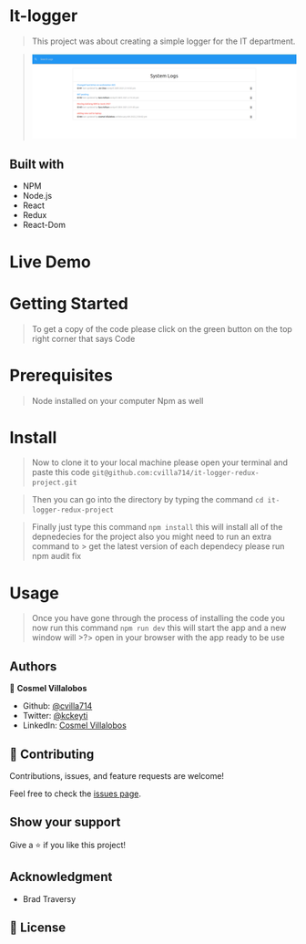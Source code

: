 # It-logger

> This project was about creating a simple logger for the IT department.

> ![screenshot](./it-logger.png)

## Built with

- NPM
- Node.js
- React
- Redux
- React-Dom

# Live Demo

# Getting Started

> To get a copy of the code please click on the green button on the top right corner that says Code

# Prerequisites

> Node installed on your computer
> Npm as well

# Install

> Now to clone it to your local machine please open your terminal and paste this code `git@github.com:cvilla714/it-logger-redux-project.git`

> Then you can go into the directory by typing the command `cd it-logger-redux-project`

> Finally just type this command `npm install` this will install all of the depnedecies for the project also you might need to run an extra command to > get the latest version of each dependecy please run npm audit fix

# Usage

> Once you have gone through the process of installing the code you now run this command `npm run dev` this will start the app and a new window will >?> open in your browser with the app ready to be use

## Authors

👤 **Cosmel Villalobos**

- Github: [@cvilla714](https://github.com/cvilla714)
- Twitter: [@kckeyti](https://twitter.com/kckeyti)
- LinkedIn: [Cosmel Villalobos](https://www.linkedin.com/in/cosvilla/)

## 🤝 Contributing

Contributions, issues, and feature requests are welcome!

Feel free to check the [issues page](https://github.com/cvilla714/it-logger-redux-project/issues).

## Show your support

Give a ⭐️ if you like this project!

## Acknowledgment

- Brad Traversy

## 📝 License
